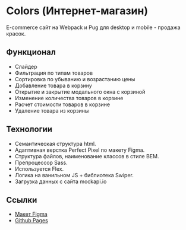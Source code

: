 # Colors (Интернет-магазин)

E-commerce сайт на Webpack и Pug для desktop и mobile - продажа красок.

## Функционал

- Слайдер
- Фильтрация по типам товаров
- Сортировка по убыванию и возрастанию цены
- Добавление товара в корзину
- Открытие и закрытие модального окна с корзиной
- Изменение количества товаров в корзине
- Расчет стоимости товаров в корзине
- Удаление товара из корзины

## Технологии

- Семантическая структура html.
- Адаптивная верстка Perfect Pixel по макету Figma.
- Структура файлов, наименование классов в стиле BEM.
- Препроцессор Sass.
- Используется Flex.
- Логика на ванильном JS + библиотека Swiper.
- Загрузка данных с сайта mockapi.io

## Ссылки

- [Макет Figma](https://www.figma.com/file/qMhAdsVAsaAkfotB13sO8W)
- [Github Pages](https://oleg-kuzmin.github.io/colors/)
